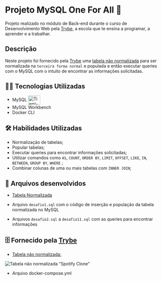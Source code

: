 

# Projeto MySQL One For All 🎲


Projeto realizado no módulo de Back-end durante o curso de Desenvolvimento Web pela [Trybe](https://www.betrybe.com/), a escola que te ensina a programar, a aprender e a trabalhar.

## Descrição

Neste projeto foi fornecido pela [Trybe](https://www.betrybe.com/) uma [tabela não normalizada](./SpotifyClone-Non-NormalizedTable.pdf) para ser normalizada na `terceira forma normal` e populada e então executar queries com o MySQL com o intuito de encontrar as informações solicitadas.


## 👩‍💻 Tecnologias Utilizadas

- MySQL <img align="center" alt="Tiemi-MySQL" height="30" width="40" src="https://cdn.jsdelivr.net/gh/devicons/devicon/icons/mysql/mysql-original.svg" />
- MySQL Workbench
- Docker CLI


## 🛠️ Habilidades Utilizadas

- Normalização de tabelas;
- Popular tabelas;
- Executar queries para encontrar informações solicitadas;
- Utilizar comandos como `AS`, `COUNT`, `ORDER BY`, `LIMIT`, `OFFSET`, `LIKE`, `IN`, `BETWEEN`, `GROUP BY`, `WHERE` ;
- Combinar colunas de uma ou mais tabelas com `INNER JOIN`;


## 📂 Arquivos desenvolvidos

- [Tabela Normalizada](./Tabela-normalizada-Tiemi-Faustino.pdf)

- Arquivo `desafio1.sql` com o código de inserção e população da tabela normalizada no MySQL

- Arquivos `desafio2.sql` a `desafio11.sql` com as queries para encontrar informações



## 🗄️ Fornecido pela [Trybe](https://www.betrybe.com/)

- [Tabela não normalizada:](./SpotifyClone-Non-NormalizedTable.pdf)

![Tabela não normalizada "Spotify Clone"](./images/non-normalized-tables.png)

- Arquivo docker-compose.yml
